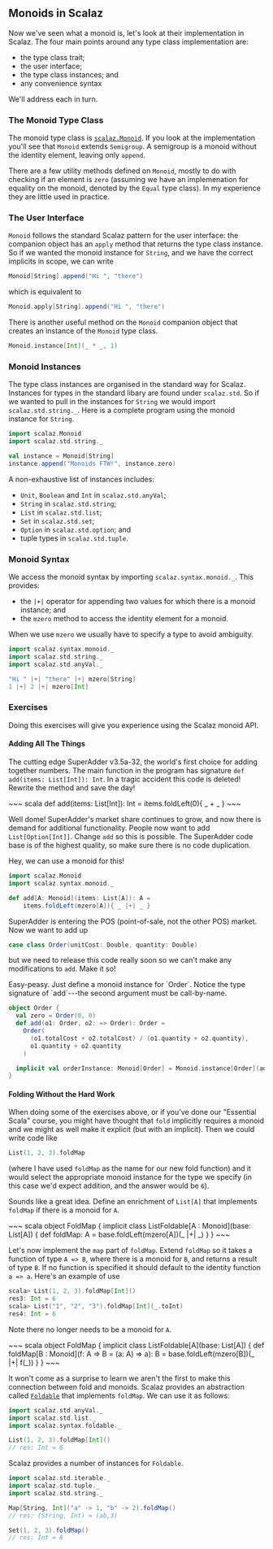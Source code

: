 ## Monoids in Scalaz

Now we've seen what a monoid is, let's look at their implementation in Scalaz. The four main points around any type class implementation are:

- the type class trait;
- the user interface;
- the type class instances; and
- any convenience syntax

We'll address each in turn.


### The Monoid Type Class

The monoid type class is [`scalaz.Monoid`](http://docs.typelevel.org/api/scalaz/nightly/index.html#scalaz.Monoid). If you look at the implementation you'll see that `Monoid` extends `Semigroup`. A semigroup is a monoid without the identity element, leaving only `append`.

There are a few utility methods defined on `Monoid`, mostly to do with checking if an element is `zero` (assuming we have an implemenation for equality on the monoid, denoted by the `Equal` type class). In my experience they are little used in practice.


### The User Interface

`Monoid` follows the standard Scalaz pattern for the user interface: the companion object has an `apply` method that returns the type class instance. So if we wanted the monoid instance for `String`, and we have the correct implicits in scope, we can write

~~~ scala
Monoid[String].append("Hi ", "there")
~~~

which is equivalent to

~~~ scala
Monoid.apply[String].append("Hi ", "there")
~~~

There is another useful method on the `Monoid` companion object that creates an instance of the `Monoid` type class.

~~~ scala
Monoid.instance[Int](_ * _, 1)
~~~


### Monoid Instances

The type class instances are organised in the standard way for Scalaz. Instances for types in the standard libary are found under `scalaz.std`. So if we wanted to pull in the instances for `String` we would import `scalaz.std.string._`. Here is a complete program using the monoid instance for `String`.

~~~ scala
import scalaz.Monoid
import scalaz.std.string._

val instance = Monoid[String]
instance.append("Monoids FTW!", instance.zero)
~~~

A non-exhaustive list of instances includes:

- `Unit`, `Boolean` and `Int` in `scalaz.std.anyVal`;
- `String` in `scalaz.std.string`;
- `List` in `scalaz.std.list`;
- `Set` in `scalaz.std.set`;
- `Option` in `scalaz.std.option`; and
- tuple types in `scalaz.std.tuple`.


### Monoid Syntax

We access the monoid syntax by importing `scalaz.syntax.monoid._`. This provides:

- the `|+|` operator for appending two values for which there is a monoid instance; and
- the `mzero` method to access the identity element for a monoid.

When we use `mzero` we usually have to specify a type to avoid ambiguity.

~~~ scala
import scalaz.syntax.monoid._
import scalaz.std.string._
import scalaz.std.anyVal._

"Hi " |+| "there" |+| mzero[String]
1 |+| 2 |+| mzero[Int]
~~~

### Exercises

Doing this exercises will give you experience using the Scalaz monoid API.

#### Adding All The Things

The cutting edge SuperAdder v3.5a-32, the world's first choice for adding together numbers. The main function in the program has signature `def add(items: List[Int]): Int`. In a tragic accident this code is deleted! Rewrite the method and save the day!

<div class="solution">
~~~ scala
def add(items: List[Int]): Int =
  items.foldLeft(0){ _ + _ }
~~~
</div>

Well dome! SuperAdder's market share continues to grow, and now there is demand for additional functionality. People now want to add `List[Option[Int]]`. Change `add` so this is possible. The SuperAdder code base is of the highest quality, so make sure there is no code duplication.

<div class="solution">
Hey, we can use a monoid for this!

~~~ scala
import scalaz.Monoid
import scalaz.syntax.monoid._

def add[A: Monoid](items: List[A]): A =
    items.foldLeft(mzero[A]){ _ |+| _ }
~~~
</div>

SuperAdder is entering the POS (point-of-sale, not the other POS) market. Now we want to add up

~~~ scala
case class Order(unitCost: Double, quantity: Double)
~~~

but we need to release this code really soon so we can't make any modifications to `add`. Make it so!

<div class="solution">
Easy-peasy. Just define a monoid instance for `Order`. Notice the type signature of `add`---the second argument must be call-by-name.

~~~ scala
object Order {
  val zero = Order(0, 0)
  def add(o1: Order, o2: => Order): Order =
    Order(
      (o1.totalCost + o2.totalCost) / (o1.quantity + o2.quantity),
      o1.quantity + o2.quantity
    )

  implicit val orderInstance: Monoid[Order] = Monoid.instance[Order](add _, zero)
}
~~~
</div>

#### Folding Without the Hard Work

When doing some of the exercises above, or if you've done our "Essential Scala" course, you might have thought that `fold` implicitly requires a monoid and we might as well make it explicit (but with an implicit). Then we could write code like

~~~ scala
List(1, 2, 3).foldMap
~~~

(where I have used `foldMap` as the name for our new fold function) and it would select the appropriate monoid instance for the type we specify (in this case we'd expect addition, and the answer would be `6`).

Sounds like a great idea. Define an enrichment of `List[A]` that implements `foldMap` if there is a monoid for `A`.

<div class="solution">
~~~ scala
object FoldMap {
  implicit class ListFoldable[A : Monoid](base: List[A]) {
    def foldMap: A =
      base.foldLeft(mzero[A])(_ |+| _)
  }
}
~~~
</div>

Let's now implement the `map` part of `foldMap`. Extend `foldMap` so it takes a function of type `A => B`, where there is a monoid for `B`, and returns a result of type `B`. If no function is specified it should default to the identity function `a => a`. Here's an example of use

~~~ scala
scala> List(1, 2, 3).foldMap[Int]()
res3: Int = 6
scala> List("1", "2", "3").foldMap[Int](_.toInt)
res4: Int = 6
~~~

Note there no longer needs to be a monoid for `A`.

<div class="solution">
~~~ scala
object FoldMap {
  implicit class ListFoldable[A](base: List[A]) {
    def foldMap[B : Monoid](f: A => B = (a: A) => a): B =
      base.foldLeft(mzero[B])(_ |+| f(_))
  }
}
~~~
</div>

It won't come as a surprise to learn we aren't the first to make this connection between fold and monoids. Scalaz provides an abstraction called [`Foldable`](http://docs.typelevel.org/api/scalaz/nightly/index.html#scalaz.Foldable) that implements `foldMap`. We can use it as follows:

~~~ scala
import scalaz.std.anyVal._
import scalaz.std.list._
import scalaz.syntax.foldable._

List(1, 2, 3).foldMap[Int]()
// res: Int = 6
~~~

Scalaz provides a number of instances for `Foldable`.

~~~ scala
import scalaz.std.iterable._
import scalaz.std.tuple._
import scalaz.std.string._

Map[String, Int]("a" -> 1, "b" -> 2).foldMap()
// res: (String, Int) = (ab,3)

Set(1, 2, 3).foldMap()
// res: Int = 6
~~~
